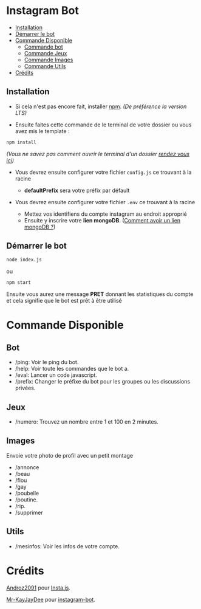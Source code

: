 # Instagram Bot

-    [Installation](#Installation)
-    [Démarrer le bot](#Démarrer-le-bot)
-    [Commande Disponible](#Commande-Disponible)
     -    [Commande bot](#Bot)
     -    [Commande Jeux](#Jeux)
     -    [Commande Images](#Images)
     -    [Commande Utils](#Utils)
-    [Crédits](#Crédits)

## Installation

- Si cela n'est pas encore fait, installer [npm](https://nodejs.org/fr/). *(De préférence la version LTS)*

- Ensuite faites cette commande de le terminal de votre dossier ou vous avez mis le template :

```javascript
npm install
```
*(Vous ne savez pas comment ouvrir le terminal d'un dossier [rendez vous ici](https://github.com/TheHuman00/bot-insta-template/blob/master/TERMINAL.md))*

- Vous devrez ensuite configurer votre fichier `config.js` ce trouvant à la racine
     - **defaultPrefix** sera votre préfix par défault


- Vous devrez ensuite configurer votre fichier `.env` ce trouvant à la racine
     - Mettez vos identifiens du compte instagram au endroit approprié
     - Ensuite y inscrire votre **lien mongoDB**. ([Comment avoir un lien mongoDB ?](https://github.com/TheHuman00/bot-insta-template/blob/master/MONGODB.md))


## Démarrer le bot

```bash
node index.js
```
ou
```bash
npm start
```
Ensuite vous aurez une message **PRET** donnant les statistiques du compte et cela signifie que le bot est prêt à être utilisé



# Commande Disponible

## Bot
- /ping: Voir le ping du bot.
- /help: Voir toute les commandes que le bot a.
- /eval: Lancer un code javascript.
- /prefix: Changer le préfixe du bot pour les groupes ou les discussions privées.

## Jeux
- /numero: Trouvez un nombre entre 1 et 100 en 2 minutes.

## Images 
Envoie votre photo de profil avec un petit montage

- /annonce
- /beau
- /flou
- /gay
- /poubelle
- /poutine.
- /rip.
- /supprimer

## Utils
- /mesinfos: Voir les infos de votre compte.


# Crédits

[Androz2091](https://github.com/Androz2091) pour [Insta.js](https://github.com/Androz2091/insta.js).

[Mr-KayJayDee](https://github.com/Mr-KayJayDee/) pour [instagram-bot](https://github.com/Mr-KayJayDee/instagram-bot).